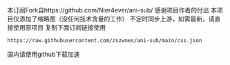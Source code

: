 本订阅Fork自https://github.com/Nier4ever/ani-sub/
感谢项目作者的付出
本项目仅添加了缩略图（没任何技术含量的工作）
不定时同步上游，如需最新，请直接使用原项目
复制下面订阅链接使用
```
https://raw.githubusercontent.com/zszwnes/ani-sub/main/css.json
```
国内请使用github下载加速
